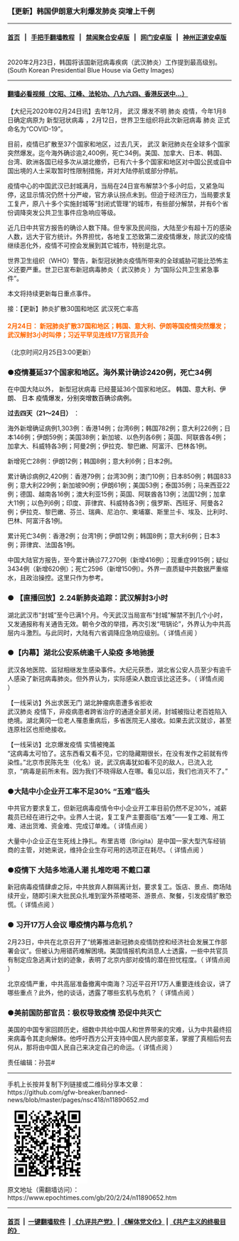 ### 【更新】韩国伊朗意大利爆发肺炎 突增上千例
------------------------

#### [首页](https://github.com/gfw-breaker/banned-news/blob/master/README.md) &nbsp;&nbsp;|&nbsp;&nbsp; [手把手翻墙教程](https://github.com/gfw-breaker/guides/wiki) &nbsp;&nbsp;|&nbsp;&nbsp; [禁闻聚合安卓版](https://github.com/gfw-breaker/bn-android) &nbsp;&nbsp;|&nbsp;&nbsp; [网门安卓版](https://github.com/oGate2/oGate) &nbsp;&nbsp;|&nbsp;&nbsp; [神州正道安卓版](https://github.com/SzzdOgate/update) 



<div><img alt="" class="aligncenter wp-post-image" src="https://i.epochtimes.com/assets/uploads/2020/02/GettyImages-1208122302-600x400.jpg"/>
<div class="red16 caption">
 2020年2月23日，韩国将该国新冠病毒疾病（武汉肺炎）工作提到最高级别。(South Korean Presidential Blue House via Getty Images)
</div>
</div><hr/>

#### [翻墙必看视频（文昭、江峰、法轮功、八九六四、香港反送中...）](https://github.com/gfw-breaker/banned-news/blob/master/pages/link3.md)

<div><p>
 【大纪元2020年02月24日讯】去年12月，
 <ok href="https://www.epochtimes.com/gb/tag/%E6%AD%A6%E6%B1%89.html">
  武汉
 </ok>
 爆发不明
 <ok href="https://www.epochtimes.com/gb/tag/%E8%82%BA%E7%82%8E.html">
  肺炎
 </ok>
 疫情，今年1月8日确定病原为
 <ok href="https://www.epochtimes.com/gb/tag/%E6%96%B0%E5%9E%8B%E5%86%A0%E7%8A%B6%E7%97%85%E6%AF%92.html">
  新型冠状病毒
 </ok>
 ，2月12日，世界卫生组织将此次新冠病毒
 <ok href="https://www.epochtimes.com/gb/tag/%E8%82%BA%E7%82%8E.html">
  肺炎
 </ok>
 正式命名为“COVID-19”。
</p>
<p>
 目前，疫情已扩散至37个国家和地区，过去几天，
 <ok href="https://www.epochtimes.com/gb/tag/%E6%AD%A6%E6%B1%89.html">
  武汉
 </ok>
 新冠肺炎在全球多个国家突然爆发。迄今海外确诊逾2,400例，死亡34例。美国、加拿大、日本、韩国、台湾、欧洲各国已经多次从湖北撤侨，已有六十多个国家和地区对中国公民或自中国出境的人士采取暂时性限制措施，并对大陆停航或部分停航。
</p>
<p>
 疫情中心的中国武汉已封城满月，当局在24日宣布解禁3个多小时后，又紧急叫停，这显示情况仍然十分严峻，官方承认拐点未到。但迫于经济压力，当局要求复工复产，原八十多个实施封城等“封闭式管理”的城市，有些部分解禁，并有6个省份调降突发公共卫生事件应急响应等级。
</p>
<p>
 近几日中共官方报告的确诊人数下降。但专家及民间指，大陆至少有超十万的感染人数，远大于官方统计。外界担忧，各地复工恐致第二波疫情爆发，除武汉的疫情继续恶化外，疫情不可控会发展到其它城市，特别是北京。
</p>
<p>
 世界卫生组织（WHO）警告，新型冠状肺炎疫情所带来的全球威胁可能比恐怖主义还要严重。世卫已宣布新冠病毒肺炎（
 <ok href="https://www.epochtimes.com/gb/tag/%E6%AD%A6%E6%B1%89%E8%82%BA%E7%82%8E.html">
  武汉肺炎
 </ok>
 ）为“国际公共卫生紧急事件”。
</p>
<p>
 本文将持续更新每日重点事件。
</p>
<p>
 <ok href="https://www.epochtimes.com/gb/20/1/17/n11801312.htm">
  接：【更新】肺炎扩散30国和地区 武汉死亡率高
 </ok>
</p>
<h4>
 <span style="color: #ff6600;">
  <strong>
   2月24日：
  </strong>
  <strong>
   新冠肺炎扩散37国和地区；韩国、意大利、伊朗等国疫情突然爆发；
  </strong>
  <strong>
   武汉解封3小时叫停；习近平罕见连线17万官员开会
  </strong>
 </span>
</h4>
<p>
 （北京时间2月25日3:00更新）
</p>
<h3>
 <strong>
  ●疫情蔓延37个国家和地区。海外累计确诊2420例，死亡34例
 </strong>
</h3>
<p>
 在中国大陆以外，
 <ok href="https://www.epochtimes.com/gb/tag/%E6%96%B0%E5%9E%8B%E5%86%A0%E7%8A%B6%E7%97%85%E6%AF%92.html">
  新型冠状病毒
 </ok>
 已经蔓延36个国家和地区。
 <span style="color: #000000;">
  韩国、意大利、伊朗、
 </span>
 <span style="color: #000000;">
  日本
 </span>
 <span style="color: #000000;">
  疫情爆发，分别突增数百确诊病例。
 </span>
</p>
<p>
 <strong>
  过去四天（21～24日）
 </strong>
 ：
</p>
<p>
 海外新增确证病例1,303例：香港14例；台湾6例；韩国782例；意大利226例；日本146例；伊朗59例；美国38例；新加坡、以色列各6例；英国、阿联酋各4例；加拿大、科威特各3例；阿曼2例；伊拉克、黎巴嫩、阿富汗、巴林各1例。
</p>
<p>
 新增死亡28例：伊朗12例；韩国8例；意大利6例；日本2例。
</p>
<p>
 累计确诊病例2,420例：香港79例；台湾30例；澳门10例；日本850例；韩国833例；意大利229例；新加坡90例；伊朗61例；美国53例；泰国35例；马来西亚22例；德国、越南各16例；澳大利亚15例；英国、阿联酋各13例；法国12例；加拿大11例；以色列6例；印度、菲律宾、科威特各3例；俄罗斯、西班牙、阿曼各2例；伊拉克、黎巴嫩、芬兰、瑞典、尼泊尔、柬埔寨、斯里兰卡、埃及、比利时、巴林、阿富汗各1例。
</p>
<p>
 累计死亡34例：香港2例；台湾1例；伊朗12例；韩国8例；意大利6例；日本3例；菲律宾、法国各1例。
</p>
<p>
 中国大陆官方报告，至今累计确诊77,270例（新增416例）；现重症9915例；疑似3434例（新增620例）；死亡2596（新增150例）。外界一直质疑中共数据严重缩水，且政治操控。这里只作为参考。
</p>
<h3>
 <strong>
  ●
  <ok href="https://www.epochtimes.com/gb/20/2/24/n11892242.htm" rel="noopener noreferrer" target="_blank">
   【直播回放】2.24新肺炎追踪：武汉解封3小时
  </ok>
 </strong>
</h3>
<p>
 湖北武汉市“封城”至今已满1个月。今天武汉当局宣布“封城”解禁不到几个小时，又发通报称有关通告无效。朝令夕改的举措，再次引发“甩锅论”，外界认为中共高层内斗激烈。与此同时，大陆有六省调降应急响应级别。（
 <ok href="https://www.epochtimes.com/gb/20/2/24/n11891989.htm">
  详情点阅
 </ok>
 ）
</p>
<h3>
 <strong>
  ●【内幕】湖北公安系统逾千人染疫 多地驰援
 </strong>
</h3>
<p>
 武汉各地医院、监狱相继发生感染事件。大纪元获悉，湖北省公安人员至少有逾千人感染了新冠病毒肺炎。但外界认为，实际感染人数应该比这还多。（
 <ok href="https://www.epochtimes.com/gb/20/2/22/n11888526.htm">
  详情点阅
 </ok>
 ）
</p>
<p>
 <ok href="https://www.epochtimes.com/gb/20/2/24/n11891119.htm" rel="noopener noreferrer" target="_blank">
  【一线采访】外出求医无门 湖北肿瘤病患遭多省拒收
 </ok>
 <br/>
 <ok href="https://www.epochtimes.com/gb/tag/%E6%AD%A6%E6%B1%89%E8%82%BA%E7%82%8E.html">
  武汉肺炎
 </ok>
 疫情下，非疫病患者跨省治疗的通道全部关闭，封城被指让老百姓陷入绝境。湖北黄冈一位老人罹患重病后，多省医院无人接收。如果去武汉就诊，甚至连原社区也拒绝接收。
</p>
<p>
 <ok href="https://www.epochtimes.com/gb/20/2/24/n11891627.htm" rel="noopener noreferrer" target="_blank">
  【一线采访】北京爆发疫情 实情被掩盖
 </ok>
 <br/>
 “这病毒太可怕了。这东西看又看不见，它的隐藏期很长，在没有发作之前就有传染性。”北京市民陈先生（化名）说，武汉病毒犹如看不见的敌人，已流入北京，“病毒是前所未有。因为我们不晓得敌人在哪。看见以后，我们也消灭不了。”
</p>
<h3>
 <strong>
  ●大陆中小企业开工率不足30% “五难”临头
 </strong>
</h3>
<p>
 中共官方要求复工，但新冠病毒疫情令中小企业开工率目前仍然不足30%，减薪裁员已经在进行之中。业界人士说，复工复产主要面临“五难”——复工难、用工难、进出货难、资金难、完成订单难。（
 <ok href="https://www.epochtimes.com/gb/20/2/24/n11892702.htm">
  详情点阅
 </ok>
 ）
</p>
<p>
 大量中小企业正在生死线上挣扎。布里吉塔（Brigita）是中国一家大型汽车经销商的主管，对她来说，维持企业生存可用的选项正在耗尽。（
 <ok href="https://www.epochtimes.com/gb/20/2/23/n11890255.htm">
  详情点阅
 </ok>
 ）
</p>
<h3>
 <strong>
  ●疫情下 大陆多地涌人潮 扎堆吃喝 不戴口罩
 </strong>
</h3>
<p>
 新冠病毒疫情肆虐之际，中共放弃人群隔离计划，要求复工。饭店、景点、商场陆续开业，随即引来大批民众扎堆到室外茶楼喝茶、游景点、聚餐，引发疫情扩散恐慌。（
 <ok href="https://www.epochtimes.com/gb/20/2/23/n11890199.htm">
  详情点阅
 </ok>
 ）
</p>
<h3>
 <strong>
  ●
 </strong>
 习开17万人会议 曝疫情内幕与危机？
</h3>
<p>
 2月23日，中共在北京召开了“统筹推进新冠肺炎疫情防控和经济社会发展工作部署会议”。但被认为用错药难解困境。美国情报机构消息人士透露，一些中共官员有制定应急逃离计划的迹象，表明了北京内部对疫情的潜在担忧程度。（
 <ok href="http://www.epochtimes.com/gb/20/2/24/n11892774.htm">
  详情点阅
 </ok>
 ）
</p>
<p>
 北京疫情严重，中共高层准备撤离中南海？习近平召开17万人重要连线会议，讲了哪些重点？此外，他的谈话，透露了哪些玄机与危机？（
 <ok href="https://www.epochtimes.com/gb/20/2/24/n11890795.htm">
  详情点阅
 </ok>
 ）
</p>
<h3>
 <strong>
  ●美前国防部官员：极权导致疫情 恐促中共灭亡
 </strong>
</h3>
<p>
 美国的中国专家回顾历史，细数中共给中国人和世界带来的灾难，认为中共最终招来病毒令其走向解体。他呼吁西方公开支持中国人民内部变革，掌握了真相后何去何从，那将由中国人民自己来决定自己的命运。（
 <ok href="https://www.epochtimes.com/gb/20/2/23/n11889092.htm">
  详情点阅
 </ok>
 ）
</p>
<p>
 责任编辑：孙芸#
</p>
</div>
<hr/>
手机上长按并复制下列链接或二维码分享本文章：<br/>
https://github.com/gfw-breaker/banned-news/blob/master/pages/nsc418/n11890652.md <br/>
<a href='https://github.com/gfw-breaker/banned-news/blob/master/pages/nsc418/n11890652.md'><img src='https://github.com/gfw-breaker/banned-news/blob/master/pages/nsc418/n11890652.md.png'/></a> <br/>
原文地址（需翻墙访问）：https://www.epochtimes.com/gb/20/2/24/n11890652.htm


------------------------
#### [首页](https://github.com/gfw-breaker/banned-news/blob/master/README.md) &nbsp;|&nbsp; [一键翻墙软件](https://github.com/gfw-breaker/nogfw/blob/master/README.md) &nbsp;| [《九评共产党》](https://github.com/gfw-breaker/9ping.md/blob/master/README.md#九评之一评共产党是什么) | [《解体党文化》](https://github.com/gfw-breaker/jtdwh.md/blob/master/README.md) | [《共产主义的终极目的》](https://github.com/gfw-breaker/gczydzjmd.md/blob/master/README.md)


<img src='http://gfw-breaker.win/banned-news/pages/nsc418/n11890652.md' width='0px' height='0px'/>